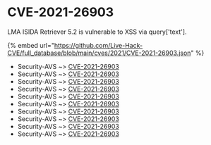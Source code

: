 # CVE-2021-26903

LMA ISIDA Retriever 5.2 is vulnerable to XSS via query['text'].

{% embed url="https://github.com/Live-Hack-CVE/full_database/blob/main/cves/2021/CVE-2021-26903.json" %}


* Security-AVS ~> [CVE-2021-26903](https://www.alice-snow.ru/2021/database/cve-2021-26903/cve-2021-26903-security-avs)
* Security-AVS ~> [CVE-2021-26903](https://www.alice-snow.ru/2021/database/cve-2021-26903/cve-2021-26903-security-avs)
* Security-AVS ~> [CVE-2021-26903](https://www.alice-snow.ru/2021/database/cve-2021-26903/cve-2021-26903-security-avs)
* Security-AVS ~> [CVE-2021-26903](https://www.alice-snow.ru/2021/database/cve-2021-26903/cve-2021-26903-security-avs)
* Security-AVS ~> [CVE-2021-26903](https://www.alice-snow.ru/2021/database/cve-2021-26903/cve-2021-26903-security-avs)
* Security-AVS ~> [CVE-2021-26903](https://www.alice-snow.ru/2021/database/cve-2021-26903/cve-2021-26903-security-avs)
* Security-AVS ~> [CVE-2021-26903](https://www.alice-snow.ru/2021/database/cve-2021-26903/cve-2021-26903-security-avs)
* Security-AVS ~> [CVE-2021-26903](https://www.alice-snow.ru/2021/database/cve-2021-26903/cve-2021-26903-security-avs)
* Security-AVS ~> [CVE-2021-26903](https://www.alice-snow.ru/2021/database/cve-2021-26903/cve-2021-26903-security-avs)
* Security-AVS ~> [CVE-2021-26903](https://www.alice-snow.ru/2021/database/cve-2021-26903/cve-2021-26903-security-avs)
